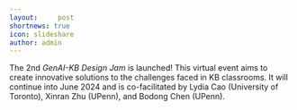 ```yaml
---
layout:     post
shortnews: true
icon: slideshare
author: admin
---
```


The 2nd *GenAI-KB Design Jam* is launched! This virtual event aims to create innovative solutions to the challenges faced in KB classrooms. It will continue into June 2024 and is co-facilitated by Lydia Cao (University of Toronto), Xinran Zhu (UPenn), and Bodong Chen (UPenn). 
